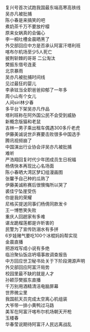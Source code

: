 复兴号首次试跑我国最东端高寒高铁线  
吴亦凡被批捕  
陈小春是来搞笑的吧  
煮奶茶千万不要放柠檬  
原来女娲真的会偏心  
李一桐吐槽金晨晒黑了  
外交部回应中方是否承认阿富汗塔利班  
喀布尔机场至少5人死亡  
披荆斩棘的哥哥 二公淘汰  
樊振东借号连麦  
北京暴雨  
吴亦凡被批捕时间线  
见过最狂的婴儿  
李承铉当全职爸爸抑郁了一年多  
周小山有个女儿  
人间siri林少春  
多平台下架吴亦凡作品  
塔利班称在阿外国公民不会受到威胁  
新概念版猫和老鼠  
吉林一男子乘出租车偶遇300多斤老虎  
伊藤美诚说世乒赛要击败很多中国选手  
腾讯视频崩了  
中国演出行业协会评吴亦凡被批捕  
难听  
严浩翔回复时代少年团成员生日祝福  
杨倩快本再现比心名场面  
陈小春晒大湾区梦幻组漫画图  
张馨予自己种的瓜熟了  
伊藤美诚称赛后很懊悔所以哭了  
裘佳宁坠崖受伤  
你是我的荣耀  
尼格买提送同事们杨倩同款发卡  
王一博憋笑失败  
重庆人回趟家有多难  
谌龙跪榴莲都是许昕害的  
民警为了宣传防溺水有多拼  
6岁娃赌气要吃100个冰棍妈妈帮实现  
金晨直播  
把游戏写成小说有多绝  
临汾聚仙饭店坍塌事故调查报告  
中方回应世卫秘书处关于下阶段溯源声明  
外交部回应阿富汗局势  
校园里最不缺的就是人才  
孙颖莎樊振东直播  
千万别用酒精清洁电脑屏幕  
世界微尘里  
我国航天员完成太空离心机组装  
大爷带一排小黄鸭过马路  
美军在阿富汗喀布尔机场朝天开枪  
玉楼春  
华春莹说期待阿富汗人民远离战乱  
